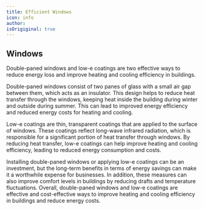 ```yaml
---
title: Efficient Windows
icon: info
author: 
isOrigiginal: true
---
```


## Windows

Double-paned windows and low-e coatings are two effective ways to reduce energy loss and improve heating and cooling efficiency in buildings.

Double-paned windows consist of two panes of glass with a small air gap between them, which acts as an insulator. This design helps to reduce heat transfer through the windows, keeping heat inside the building during winter and outside during summer. This can lead to improved energy efficiency and reduced energy costs for heating and cooling.

Low-e coatings are thin, transparent coatings that are applied to the surface of windows. These coatings reflect long-wave infrared radiation, which is responsible for a significant portion of heat transfer through windows. By reducing heat transfer, low-e coatings can help improve heating and cooling efficiency, leading to reduced energy consumption and costs.

Installing double-paned windows or applying low-e coatings can be an investment, but the long-term benefits in terms of energy savings can make it a worthwhile expense for businesses. In addition, these measures can also improve comfort levels in buildings by reducing drafts and temperature fluctuations. Overall, double-paned windows and low-e coatings are effective and cost-effective ways to improve heating and cooling efficiency in buildings and reduce energy costs.
